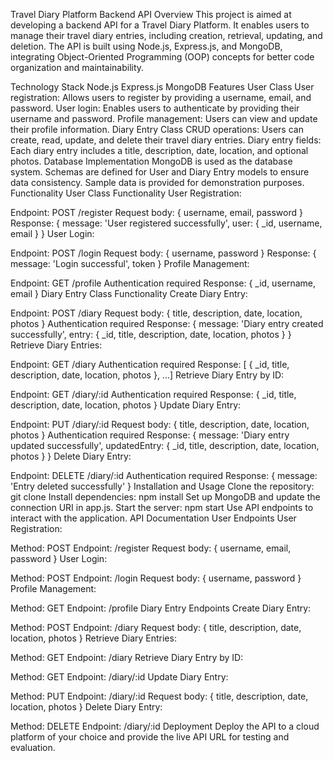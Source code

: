Travel Diary Platform Backend API
Overview
This project is aimed at developing a backend API for a Travel Diary Platform. It enables users to manage their travel diary entries, including creation, retrieval, updating, and deletion. The API is built using Node.js, Express.js, and MongoDB, integrating Object-Oriented Programming (OOP) concepts for better code organization and maintainability.

Technology Stack
Node.js
Express.js
MongoDB
Features
User Class
User registration: Allows users to register by providing a username, email, and password.
User login: Enables users to authenticate by providing their username and password.
Profile management: Users can view and update their profile information.
Diary Entry Class
CRUD operations: Users can create, read, update, and delete their travel diary entries.
Diary entry fields: Each diary entry includes a title, description, date, location, and optional photos.
Database Implementation
MongoDB is used as the database system.
Schemas are defined for User and Diary Entry models to ensure data consistency.
Sample data is provided for demonstration purposes.
Functionality
User Class Functionality
User Registration:

Endpoint: POST /register
Request body: { username, email, password }
Response: { message: 'User registered successfully', user: { _id, username, email } }
User Login:

Endpoint: POST /login
Request body: { username, password }
Response: { message: 'Login successful', token }
Profile Management:

Endpoint: GET /profile
Authentication required
Response: { _id, username, email }
Diary Entry Class Functionality
Create Diary Entry:

Endpoint: POST /diary
Request body: { title, description, date, location, photos }
Authentication required
Response: { message: 'Diary entry created successfully', entry: { _id, title, description, date, location, photos } }
Retrieve Diary Entries:

Endpoint: GET /diary
Authentication required
Response: [ { _id, title, description, date, location, photos }, ...]
Retrieve Diary Entry by ID:

Endpoint: GET /diary/:id
Authentication required
Response: { _id, title, description, date, location, photos }
Update Diary Entry:

Endpoint: PUT /diary/:id
Request body: { title, description, date, location, photos }
Authentication required
Response: { message: 'Diary entry updated successfully', updatedEntry: { _id, title, description, date, location, photos } }
Delete Diary Entry:

Endpoint: DELETE /diary/:id
Authentication required
Response: { message: 'Entry deleted successfully' }
Installation and Usage
Clone the repository: git clone <repository-url>
Install dependencies: npm install
Set up MongoDB and update the connection URI in app.js.
Start the server: npm start
Use API endpoints to interact with the application.
API Documentation
User Endpoints
User Registration:

Method: POST
Endpoint: /register
Request body: { username, email, password }
User Login:

Method: POST
Endpoint: /login
Request body: { username, password }
Profile Management:

Method: GET
Endpoint: /profile
Diary Entry Endpoints
Create Diary Entry:

Method: POST
Endpoint: /diary
Request body: { title, description, date, location, photos }
Retrieve Diary Entries:

Method: GET
Endpoint: /diary
Retrieve Diary Entry by ID:

Method: GET
Endpoint: /diary/:id
Update Diary Entry:

Method: PUT
Endpoint: /diary/:id
Request body: { title, description, date, location, photos }
Delete Diary Entry:

Method: DELETE
Endpoint: /diary/:id
Deployment
Deploy the API to a cloud platform of your choice and provide the live API URL for testing and evaluation.
